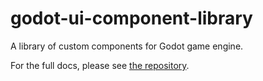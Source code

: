 # godot-ui-component-library

A library of custom components for Godot game engine.

For the full docs, please see [the repository](https://github.com/Bloodyaugust/godot-ui-component-library).
